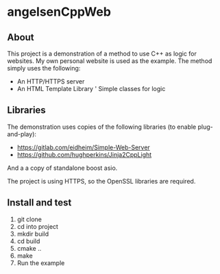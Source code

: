 # angelsenCppWeb
## About
This project is a demonstration of a method to use C++ as logic for websites. My own personal website is used as the example.
The method simply uses the following:
* An HTTP/HTTPS server
* An HTML Template Library
' Simple classes for logic

## Libraries
The demonstration uses copies of the following libraries (to enable plug-and-play):
* https://gitlab.com/eidheim/Simple-Web-Server
* https://github.com/hughperkins/Jinja2CppLight

And a a copy of standalone boost asio.

The project is using HTTPS, so the OpenSSL libraries are required.

## Install and test

1. git clone
2. cd into project
3. mkdir build
4. cd build
5. cmake ..
6. make
7. Run the example

